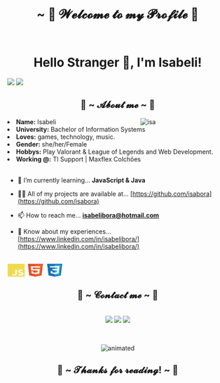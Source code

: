 ##
<h1 align="center">~ 💖 𝓦𝓮𝓵𝓬𝓸𝓶𝓮 𝓽𝓸 𝓶𝔂 𝓟𝓻𝓸𝓯𝓲𝓵𝓮 💖 </h1> 
<br>
<h1 align="center">Hello Stranger 👋, I'm Isabeli!</h1>
<div>
  <img height="165em" src="https://github-readme-stats.vercel.app/api?username=isabora&show_icons=true&theme=radical&include_all_commits=true&count_private=true"/>
  <img height="165em" src="https://github-readme-stats.vercel.app/api/top-langs/?username=isabora&layout=compact&langs_count=16&theme=dark"/>
</div>

##

<h2 align="center"> 🦊 ~ 𝓐𝓫𝓸𝓾𝓽 𝓶𝓮 ~ 🦊 </h2>

<img src="https://share-cdn.picrew.me/shareImg/org/202203/338224_rVp11SYj.png" alt="isa" width="200" align="right"></img>
<li>
<b>Name:</b> Isabeli</li>
<li>
<b>University:</b> Bachelor of Information Systems</li>
</li>
<li>
<b>Loves:</b> games, technology, music.
</li>
<li>
<b>Gender:</b> she/her/Female
</li>
<li>
<b>Hobbys:</b> Play Valorant & League of Legends and Web Development.
</li>
<li>
<b>Working @:</b> TI Support | Maxflex Colchões
</li>
<br>

- 🌱 I’m currently learning... **JavaScript & Java**

- 👨‍💻 All of my projects are available at... [https://github.com/isabora](https://github.com/isabora)

- 📫 How to reach me... **isabelibora@hotmail.com**

- 📄 Know about my experiences... [https://www.linkedin.com/in/isabelibora/](https://www.linkedin.com/in/isabelibora/)

<div style="display: inline_block"><br>
  <img align="center" alt="Isabeli-Js" height="30" width="40" src="https://raw.githubusercontent.com/devicons/devicon/master/icons/javascript/javascript-plain.svg">
  <img align="center" alt="Isabeli-HTML" height="30" width="40" src="https://raw.githubusercontent.com/devicons/devicon/master/icons/html5/html5-original.svg">
  <img align="center" alt="Isabeli-CSS" height="30" width="40" src="https://raw.githubusercontent.com/devicons/devicon/master/icons/css3/css3-original.svg">

##

<div align="center">
<h2>📝 ~ 𝓒𝓸𝓷𝓽𝓪𝓬𝓽 𝓶𝓮 ~ 📝</h2>
<br>
  <a href="https://instagram.com/borayeee" target="_blank"><img src="https://img.shields.io/badge/-Instagram-%23E4405F?style=for-the-badge&logo=instagram&logoColor=white" target="_blank"></a>
  <a href = "mailto:isabelibora@gmail.com"><img src="https://img.shields.io/badge/Gmail-D14836?style=for-the-badge&logo=gmail&logoColor=white" target="_blank"></a>
  <a href="https://www.linkedin.com/in/isabelibora" target="_blank"><img src="https://img.shields.io/badge/-LinkedIn-%230077B5?style=for-the-badge&logo=linkedin&logoColor=white" target="_blank"></a>   
</div>
<br>
  
 ##
   
 <p align="center">
  <img src="https://media2.giphy.com/media/bcKmIWkUMCjVm/giphy.gif?cid=ecf05e47autvp8sw1jv0g9dz45tbu6ivvr3e645qhkgyvmar&rid=giphy.gif&ct=g" alt="animated" />
</p>
  
 <div>
 <h2 align="center">💖 ~ 𝓣𝓱𝓪𝓷𝓴𝓼 𝓯𝓸𝓻 𝓻𝓮𝓪𝓭𝓲𝓷𝓰! ~ 💖</h2>
 <div align="center">
 </div>
